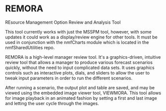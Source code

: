 # REMORA
REsource Management Option Review and Analysis Tool

This tool currently works with just the MSSPM tool, however, with some updates it could work as a 
display/review engine for other tools.  It must be used in conjunction with the nmfCharts module
which is located in the nmfSharedUtilities repo.

REMORA is a high-level manager review tool. It's a graphics-driven, intuitive review tool that allows
a manager to produce various forecast scenarios quickly, without the need to input complicated data sets.
It uses graphics controls such as interactive plots, dials, and sliders to allow the user to tweak input
parameters in order to run the different scenarios.

After running a scenario, the output plot and table are saved, and may be viewed using the embedded image
viewer tool, VIEWMORA. This tool allows for image playback in an animated fashion by setting a first and
last image and letting the user cycle through the images.
